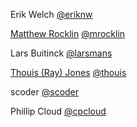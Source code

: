 Erik Welch                                      [@eriknw](https://github.com/eriknw/)

[Matthew Rocklin](http://matthewrocklin.com)    [@mrocklin](http://github.com/mrocklin/)

Lars Buitinck                                   [@larsmans](http://github.com/larsmans)

[Thouis (Ray) Jones](http://people.seas.harvard.edu/~thouis)  [@thouis](https://github.com/thouis/)

scoder                                          [@scoder](https://github.com/scoder/)

Phillip Cloud                                   [@cpcloud](https://github.com/cpcloud)
